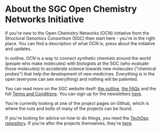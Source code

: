 # About the SGC Open Chemistry Networks Initiative

If you're new to the Open Chemistry Networks (OCN) initiative from the Structural Genomics Consortium (SGC) then start here - you're in the right place. You can find a description of what OCN is, press about the initiative and updates. 

In outline, OCN is a way to connect synthetic chemists around the world (people who make molecules) with biologists at the SGC (who evaluate those molecules) to accelerate science towards new molecules ("chemical probes") that help the development of new medicines. Everything is in the open (everyone can see everything) and nothing will be patented.

You can read more on the SGC website itself: [the outline](https://www.thesgc.org/sgc-open-chemistry-networks), [the FAQs](https://www.thesgc.org/sgc-open-chemistry-networks/faq) and the full [Terms and Conditions](https://www.thesgc.org/sgc-open-chemistry-networks/terms-of-use). You can sign up for the newsletters [here](https://docs.google.com/forms/d/1yeWV6t7gmqgUiTHfn2LUNtGHup1tKnRpV2a6M3sFPdI/viewform?edit_requested=true).

You're currently looking at one of the project pages on Github, which is where the nuts and bolts of many of the projects can be found.

If you're looking for advice on how to do things, you need the [TechOps repository](https://github.com/StructuralGenomicsConsortium/Chemistry_TechOps_HowTo). If you're after the projects themselves, they're [here](https://github.com/StructuralGenomicsConsortium).
